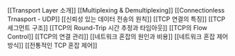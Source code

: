 [[Transport Layer 소개]]
[[Multiplexing & Demultiplexing]]
[[Connectionless Trnasport - UDP]]
[[신뢰성 있는 데이터 전송의 원칙]]
[[TCP 연결의 특징]]
[[TCP 세그먼트 구조]]
[[TCP의 Round-Trip 시간 추정과 타임아웃]]
[[TCP의 Flow Control]]
[[TCP의 연결 관리]]
[[네트워크 혼잡의 원인과 비용]]
[[네트워크 혼잡 제어 방식]]
[[전통적인 TCP 혼잡 제어]]